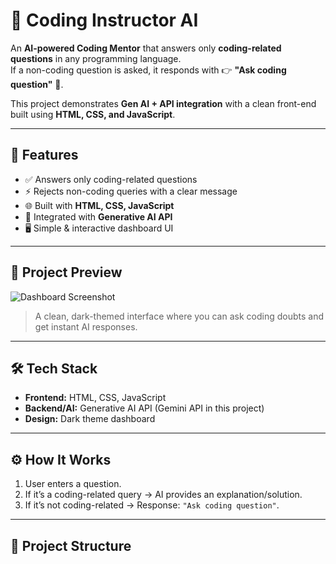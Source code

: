 

# 🤖 Coding Instructor AI  

An **AI-powered Coding Mentor** that answers only **coding-related questions** in any programming language.  
If a non-coding question is asked, it responds with 👉 **"Ask coding question"** 🚫.  

This project demonstrates **Gen AI + API integration** with a clean front-end built using **HTML, CSS, and JavaScript**.  

---

## 🚀 Features  
- ✅ Answers only coding-related questions  
- ⚡ Rejects non-coding queries with a clear message  
- 🌐 Built with **HTML, CSS, JavaScript**  
- 🔗 Integrated with **Generative AI API**  
- 🖥️ Simple & interactive dashboard UI  

---

## 📸 Project Preview  
![Dashboard Screenshot](./Screenshot.png)  

> A clean, dark-themed interface where you can ask coding doubts and get instant AI responses.  

---

## 🛠️ Tech Stack  
- **Frontend:** HTML, CSS, JavaScript  
- **Backend/AI:** Generative AI API (Gemini API in this project)  
- **Design:** Dark theme dashboard  

---

## ⚙️ How It Works  
1. User enters a question.  
2. If it’s a coding-related query → AI provides an explanation/solution.  
3. If it’s not coding-related → Response: `"Ask coding question"`.  

---

## 📂 Project Structure  
